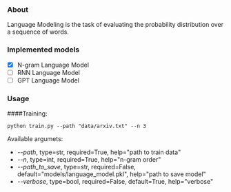 ### About
Language Modeling is the task of evaluating the probability distribution over a sequence of words.

### Implemented models
- [x] N-gram Language Model
- [ ] RNN Language Model
- [ ] GPT Language Model

### Usage
####Training:
```
python train.py --path "data/arxiv.txt" --n 3
```
Available argumets:
- *--path*, type=str, required=True, help="path to train data"
- *--n*, type=int, required=True, help="n-gram order"
- *--path_to_save*, type=str, required=False, default="models/language_model.pkl", help="path to save model"
- *--verbose*, type=bool, required=False, default=True, help="verbose"
